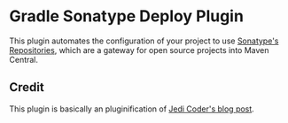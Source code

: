 Gradle Sonatype Deploy Plugin
==============================

This plugin automates the configuration of your project to use 
[Sonatype's Repositories](https://docs.sonatype.org/display/Repository/Sonatype+OSS+Maven+Repository+Usage+Guide), which
are a gateway for open source projects into Maven Central.

Credit
--------

This plugin is basically an pluginification of 
[Jedi Coder's blog post](http://jedicoder.blogspot.com/2011/11/automated-gradle-project-deployment-to.html).
